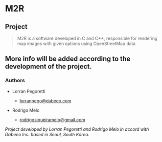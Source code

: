 # M2R

## Project
> M2R is a software developed in C and C++, responsible for rendering map images with given options using OpenStreetMap data.

**More info will be added according to the development of the project.**
----


### Authors
  * Lorran Pegoretti
    * lorranpego@dabeeo.com
  
  * Rodrigo Melo
    * rodrigosiqueiramelo@gmail.com

*Project developed by Lorran Pegoretti and Rodrigo Melo in accord with Dabeeo Inc. based in Seoul, South Korea.*
